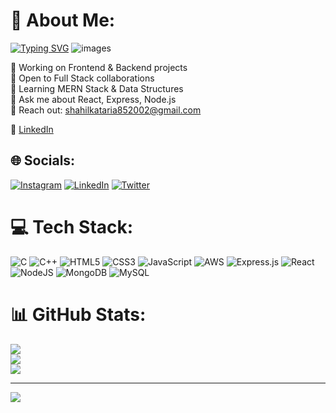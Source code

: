 # 💫 About Me:
[![Typing SVG](https://readme-typing-svg.demolab.com?font=Fira+Code&pause=1000&color=FF0202&random=false&width=435&lines=Shahil+Kataria+;MERN+STACK+DEVELOPER)](https://git.io/typing-svg)
![images](https://github.com/ShAhilK2/shAhilK2/assets/80386008/2be3e7e8-f68d-41ae-9a8e-a302a4a19ff6)

🚀 Working on Frontend & Backend projects  
🤝 Open to Full Stack collaborations  
🌱 Learning MERN Stack & Data Structures  
💬 Ask me about React, Express, Node.js  
📧 Reach out: shahilkataria852002@gmail.com  
  
🔗 [LinkedIn](www.linkedin.com/in/shahil-kataria)


## 🌐 Socials:
[![Instagram](https://img.shields.io/badge/Instagram-%23E4405F.svg?logo=Instagram&logoColor=white)](https://instagram.com/sahil_kataria8) [![LinkedIn](https://img.shields.io/badge/LinkedIn-%230077B5.svg?logo=linkedin&logoColor=white)](https://linkedin.com/in/sahil-kataria) [![Twitter](https://img.shields.io/badge/Twitter-%231DA1F2.svg?logo=Twitter&logoColor=white)](https://twitter.com/Sahil_katariya8) 

# 💻 Tech Stack:
![C](https://img.shields.io/badge/c-%2300599C.svg?style=flat-square&logo=c&logoColor=white) ![C++](https://img.shields.io/badge/c++-%2300599C.svg?style=flat-square&logo=c%2B%2B&logoColor=white) ![HTML5](https://img.shields.io/badge/html5-%23E34F26.svg?style=flat-square&logo=html5&logoColor=white) ![CSS3](https://img.shields.io/badge/css3-%231572B6.svg?style=flat-square&logo=css3&logoColor=white) ![JavaScript](https://img.shields.io/badge/javascript-%23323330.svg?style=flat-square&logo=javascript&logoColor=%23F7DF1E) ![AWS](https://img.shields.io/badge/AWS-%23FF9900.svg?style=flat-square&logo=amazon-aws&logoColor=white) ![Express.js](https://img.shields.io/badge/express.js-%23404d59.svg?style=flat-square&logo=express&logoColor=%2361DAFB) ![React](https://img.shields.io/badge/react-%2320232a.svg?style=flat-square&logo=react&logoColor=%2361DAFB) ![NodeJS](https://img.shields.io/badge/node.js-6DA55F?style=flat-square&logo=node.js&logoColor=white) ![MongoDB](https://img.shields.io/badge/MongoDB-%234ea94b.svg?style=flat-square&logo=mongodb&logoColor=white) ![MySQL](https://img.shields.io/badge/mysql-%2300000f.svg?style=flat-square&logo=mysql&logoColor=white)
# 📊 GitHub Stats:
![](https://github-readme-stats.vercel.app/api?username=ShAhilK2&theme=nord&hide_border=false&include_all_commits=true&count_private=true)<br/>
![](https://github-readme-streak-stats.herokuapp.com/?user=ShAhilK2&theme=nord&hide_border=false)<br/>
![](https://github-readme-stats.vercel.app/api/top-langs/?username=ShAhilK2&theme=nord&hide_border=false&include_all_commits=true&count_private=true&layout=compact)

---
[![](https://visitcount.itsvg.in/api?id=ShAhilK2&icon=0&color=0)](https://visitcount.itsvg.in)

<!-- Proudly created with GPRM ( https://gprm.itsvg.in ) -->

